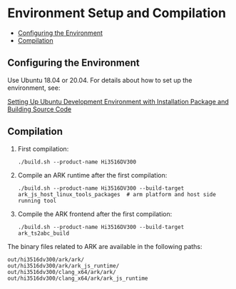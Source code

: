 # Environment Setup and Compilation<a name="EN-US_TOPIC_0000001174215863"></a>

-   [Configuring the Environment](#section922419503415)
-   [Compilation](#section1166711064317)

## Configuring the Environment<a name="section922419503415"></a>

Use Ubuntu 18.04 or 20.04. For details about how to set up the environment, see:

[Setting Up Ubuntu Development Environment with Installation Package and Building Source Code](https://gitee.com/openharmony/docs/blob/master/en/device-dev/quick-start/quickstart-standard-package-environment.md)

## Compilation<a name="section1166711064317"></a>

1.  First compilation:

    ```
    ./build.sh --product-name Hi3516DV300
    ```

2.  Compile an ARK runtime after the first compilation:

    ```
    ./build.sh --product-name Hi3516DV300 --build-target ark_js_host_linux_tools_packages  # arm platform and host side running tool
    ```

3.  Compile the ARK frontend after the first compilation:

    ```
    ./build.sh --product-name Hi3516DV300 --build-target ark_ts2abc_build
    ```


The binary files related to ARK are available in the following paths:

```
out/hi3516dv300/ark/ark/
out/hi3516dv300/ark/ark_js_runtime/
out/hi3516dv300/clang_x64/ark/ark/
out/hi3516dv300/clang_x64/ark/ark_js_runtime
```

